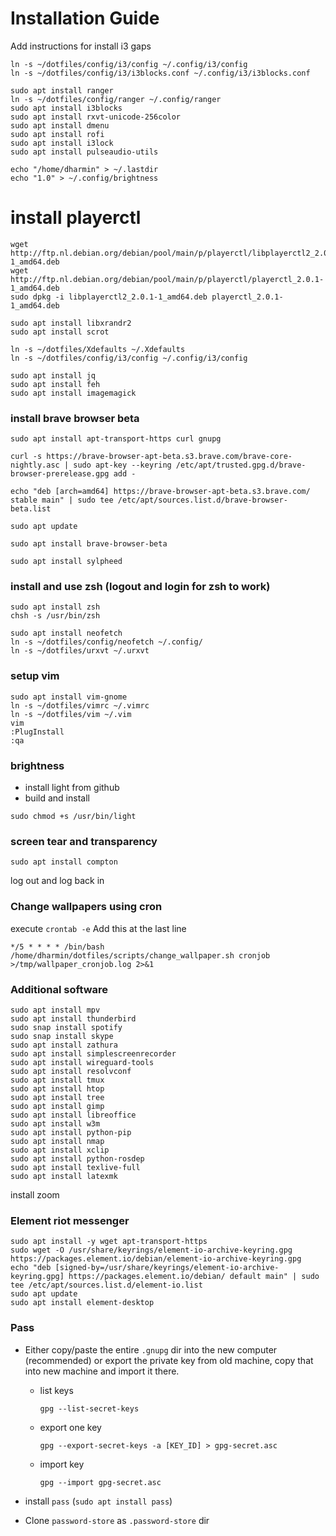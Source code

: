 # Installation Guide

Add instructions for install i3 gaps

```
ln -s ~/dotfiles/config/i3/config ~/.config/i3/config
ln -s ~/dotfiles/config/i3/i3blocks.conf ~/.config/i3/i3blocks.conf

sudo apt install ranger
ln -s ~/dotfiles/config/ranger ~/.config/ranger
sudo apt install i3blocks
sudo apt install rxvt-unicode-256color
sudo apt install dmenu
sudo apt install rofi
sudo apt install i3lock
sudo apt install pulseaudio-utils

echo "/home/dharmin" > ~/.lastdir
echo "1.0" > ~/.config/brightness
```

# install playerctl
```
wget http://ftp.nl.debian.org/debian/pool/main/p/playerctl/libplayerctl2_2.0.1-1_amd64.deb
wget http://ftp.nl.debian.org/debian/pool/main/p/playerctl/playerctl_2.0.1-1_amd64.deb
sudo dpkg -i libplayerctl2_2.0.1-1_amd64.deb playerctl_2.0.1-1_amd64.deb

sudo apt install libxrandr2
sudo apt install scrot

ln -s ~/dotfiles/Xdefaults ~/.Xdefaults
ln -s ~/dotfiles/config/i3/config ~/.config/i3/config

sudo apt install jq
sudo apt install feh
sudo apt install imagemagick
```

### install brave browser beta
```
sudo apt install apt-transport-https curl gnupg

curl -s https://brave-browser-apt-beta.s3.brave.com/brave-core-nightly.asc | sudo apt-key --keyring /etc/apt/trusted.gpg.d/brave-browser-prerelease.gpg add -

echo "deb [arch=amd64] https://brave-browser-apt-beta.s3.brave.com/ stable main" | sudo tee /etc/apt/sources.list.d/brave-browser-beta.list

sudo apt update

sudo apt install brave-browser-beta
```

```
sudo apt install sylpheed
```

### install and use zsh (logout and login for zsh to work)
```
sudo apt install zsh
chsh -s /usr/bin/zsh
```
```
sudo apt install neofetch
ln -s ~/dotfiles/config/neofetch ~/.config/
ln -s ~/dotfiles/urxvt ~/.urxvt
```

### setup vim
```
sudo apt install vim-gnome
ln -s ~/dotfiles/vimrc ~/.vimrc
ln -s ~/dotfiles/vim ~/.vim
vim
:PlugInstall
:qa
```

### brightness

- install light from github
- build and install

```
sudo chmod +s /usr/bin/light
```

### screen tear and transparency

```
sudo apt install compton
```
log out and log back in

### Change wallpapers using cron

execute `crontab -e`
Add this at the last line

```
*/5 * * * * /bin/bash /home/dharmin/dotfiles/scripts/change_wallpaper.sh cronjob >/tmp/wallpaper_cronjob.log 2>&1
```

### Additional software

```
sudo apt install mpv
sudo apt install thunderbird
sudo snap install spotify
sudo snap install skype
sudo apt install zathura
sudo apt install simplescreenrecorder
sudo apt install wireguard-tools
sudo apt install resolvconf
sudo apt install tmux
sudo apt install htop
sudo apt install tree
sudo apt install gimp
sudo apt install libreoffice
sudo apt install w3m
sudo apt install python-pip
sudo apt install nmap
sudo apt install xclip
sudo apt install python-rosdep
sudo apt install texlive-full
sudo apt install latexmk
```

install zoom

### Element riot messenger

```
sudo apt install -y wget apt-transport-https
sudo wget -O /usr/share/keyrings/element-io-archive-keyring.gpg https://packages.element.io/debian/element-io-archive-keyring.gpg
echo "deb [signed-by=/usr/share/keyrings/element-io-archive-keyring.gpg] https://packages.element.io/debian/ default main" | sudo tee /etc/apt/sources.list.d/element-io.list
sudo apt update
sudo apt install element-desktop
```

### Pass

- Either copy/paste the entire `.gnupg` dir into the new computer (recommended)
  or export the private key from old machine, copy that into new machine and
  import it there.
  - list keys
    ```
    gpg --list-secret-keys
    ```
  - export one key
    ```
    gpg --export-secret-keys -a [KEY_ID] > gpg-secret.asc
    ```
  - import key
    ```
    gpg --import gpg-secret.asc
    ```

- install `pass` (`sudo apt install pass`)
- Clone `password-store` as `.password-store` dir
